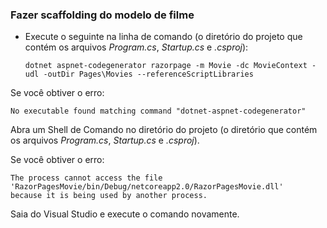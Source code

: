 <a name="scaffold"></a>
### <a name="scaffold-the-movie-model"></a>Fazer scaffolding do modelo de filme

* Execute o seguinte na linha de comando (o diretório do projeto que contém os arquivos *Program.cs*, *Startup.cs* e *.csproj*):

  ```console
  dotnet aspnet-codegenerator razorpage -m Movie -dc MovieContext -udl -outDir Pages\Movies --referenceScriptLibraries
  ```

Se você obtiver o erro:
  ```
No executable found matching command "dotnet-aspnet-codegenerator"
  ```

Abra um Shell de Comando no diretório do projeto (o diretório que contém os arquivos *Program.cs*, *Startup.cs* e *.csproj*).

Se você obtiver o erro:
  ```
  The process cannot access the file
 'RazorPagesMovie/bin/Debug/netcoreapp2.0/RazorPagesMovie.dll'
  because it is being used by another process.
  ```

Saia do Visual Studio e execute o comando novamente.
